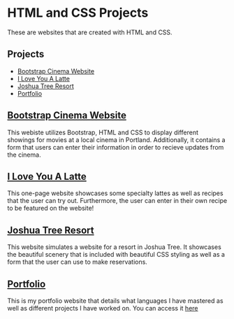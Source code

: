 # HTML and CSS Projects
These are websites that are created with HTML and CSS. 

## Projects
* [Bootstrap Cinema Website](#Bootstrap-Cinema-Website)
* [I Love You A Latte](#I-love-you-a-latte)
* [Joshua Tree Resort](#Joshua-tree-resort)
* [Portfolio](#portfolio)

## [Bootstrap Cinema Website](https://github.com/Maria-hou/HTML-and-CSS-Projects/tree/master/bootstrap4_project)
This webiste utilizes Bootstrap, HTML and CSS to display different showings for movies at a local cinema in Portland. Additionally, it contains a form that users can enter their information in order to recieve updates from the cinema.

## [I Love You A Latte](https://github.com/Maria-hou/HTML-and-CSS-Projects/tree/master/One-Page%20Website)
This one-page website showcases some specialty lattes as well as recipes that the user can try out. Furthermore, the user can enter in their own recipe to be featured on the website!

## [Joshua Tree Resort](https://github.com/Maria-hou/HTML-and-CSS-Projects/tree/master/Project_1_HTML)
This website simulates a website for a resort in Joshua Tree. It showcases the beautiful scenery that is included with beautiful CSS styling as well as a form that the user can use to make reservations.

## [Portfolio](https://github.com/Maria-hou/Maria-hou.github.io)
This is my portfolio website that details what languages I have mastered as well as different projects I have worked on. You can access it [here](https://maria-hou.github.io/)
